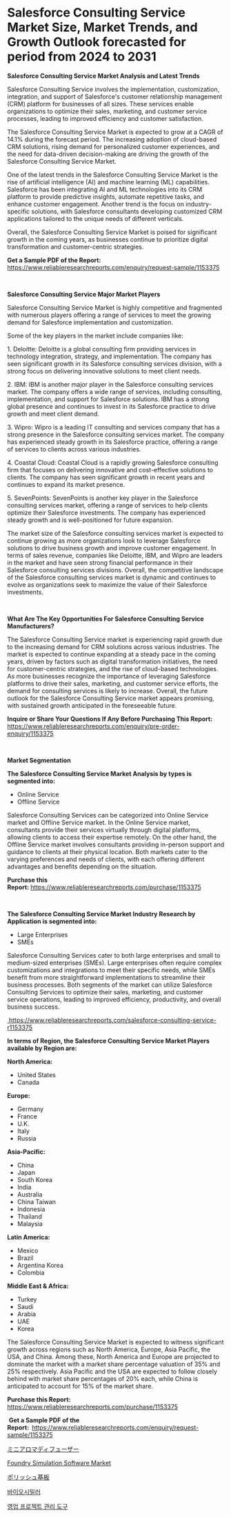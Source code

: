 <p><h1>Salesforce Consulting Service Market Size, Market Trends, and Growth Outlook forecasted for period from 2024 to 2031</h1></p><p><strong>Salesforce Consulting Service Market Analysis and Latest Trends</strong></p>
<p><p>Salesforce Consulting Service involves the implementation, customization, integration, and support of Salesforce's customer relationship management (CRM) platform for businesses of all sizes. These services enable organizations to optimize their sales, marketing, and customer service processes, leading to improved efficiency and customer satisfaction.</p><p>The Salesforce Consulting Service Market is expected to grow at a CAGR of 14.1% during the forecast period. The increasing adoption of cloud-based CRM solutions, rising demand for personalized customer experiences, and the need for data-driven decision-making are driving the growth of the Salesforce Consulting Service Market.</p><p>One of the latest trends in the Salesforce Consulting Service Market is the rise of artificial intelligence (AI) and machine learning (ML) capabilities. Salesforce has been integrating AI and ML technologies into its CRM platform to provide predictive insights, automate repetitive tasks, and enhance customer engagement. Another trend is the focus on industry-specific solutions, with Salesforce consultants developing customized CRM applications tailored to the unique needs of different verticals.</p><p>Overall, the Salesforce Consulting Service Market is poised for significant growth in the coming years, as businesses continue to prioritize digital transformation and customer-centric strategies.</p></p>
<p><strong>Get a Sample PDF of the Report:&nbsp;</strong> <a href="https://www.reliableresearchreports.com/enquiry/request-sample/1153375">https://www.reliableresearchreports.com/enquiry/request-sample/1153375</a></p>
<p>&nbsp;</p>
<p><strong>Salesforce Consulting Service Major Market Players</strong></p>
<p><p>Salesforce Consulting Service Market is highly competitive and fragmented with numerous players offering a range of services to meet the growing demand for Salesforce implementation and customization.</p><p>Some of the key players in the market include companies like:</p><p>1. Deloitte: Deloitte is a global consulting firm providing services in technology integration, strategy, and implementation. The company has seen significant growth in its Salesforce consulting services division, with a strong focus on delivering innovative solutions to meet client needs.</p><p>2. IBM: IBM is another major player in the Salesforce consulting services market. The company offers a wide range of services, including consulting, implementation, and support for Salesforce solutions. IBM has a strong global presence and continues to invest in its Salesforce practice to drive growth and meet client demand.</p><p>3. Wipro: Wipro is a leading IT consulting and services company that has a strong presence in the Salesforce consulting services market. The company has experienced steady growth in its Salesforce practice, offering a range of services to clients across various industries.</p><p>4. Coastal Cloud: Coastal Cloud is a rapidly growing Salesforce consulting firm that focuses on delivering innovative and cost-effective solutions to clients. The company has seen significant growth in recent years and continues to expand its market presence.</p><p>5. SevenPoints: SevenPoints is another key player in the Salesforce consulting services market, offering a range of services to help clients optimize their Salesforce investments. The company has experienced steady growth and is well-positioned for future expansion.</p><p>The market size of the Salesforce consulting services market is expected to continue growing as more organizations look to leverage Salesforce solutions to drive business growth and improve customer engagement. In terms of sales revenue, companies like Deloitte, IBM, and Wipro are leaders in the market and have seen strong financial performance in their Salesforce consulting services divisions. Overall, the competitive landscape of the Salesforce consulting services market is dynamic and continues to evolve as organizations seek to maximize the value of their Salesforce investments.</p></p>
<p>&nbsp;</p>
<p><strong>What Are The Key Opportunities For Salesforce Consulting Service Manufacturers?</strong></p>
<p><p>The Salesforce Consulting Service market is experiencing rapid growth due to the increasing demand for CRM solutions across various industries. The market is expected to continue expanding at a steady pace in the coming years, driven by factors such as digital transformation initiatives, the need for customer-centric strategies, and the rise of cloud-based technologies. As more businesses recognize the importance of leveraging Salesforce platforms to drive their sales, marketing, and customer service efforts, the demand for consulting services is likely to increase. Overall, the future outlook for the Salesforce Consulting Service market appears promising, with sustained growth anticipated in the foreseeable future.</p></p>
<p><strong>Inquire or Share Your Questions If Any Before Purchasing This Report:</strong> <a href="https://www.reliableresearchreports.com/enquiry/pre-order-enquiry/1153375">https://www.reliableresearchreports.com/enquiry/pre-order-enquiry/1153375</a></p>
<p>&nbsp;</p>
<p><strong>Market Segmentation</strong></p>
<p><strong>The Salesforce Consulting Service Market Analysis by types is segmented into:</strong></p>
<p><ul><li>Online Service</li><li>Offline Service</li></ul></p>
<p><p>Salesforce Consulting Services can be categorized into Online Service market and Offline Service market. In the Online Service market, consultants provide their services virtually through digital platforms, allowing clients to access their expertise remotely. On the other hand, the Offline Service market involves consultants providing in-person support and guidance to clients at their physical location. Both markets cater to the varying preferences and needs of clients, with each offering different advantages and benefits depending on the situation.</p></p>
<p><strong>Purchase this Report:&nbsp;</strong><a href="https://www.reliableresearchreports.com/purchase/1153375">https://www.reliableresearchreports.com/purchase/1153375</a></p>
<p>&nbsp;</p>
<p><strong>The Salesforce Consulting Service Market Industry Research by Application is segmented into:</strong></p>
<p><ul><li>Large Enterprises</li><li>SMEs</li></ul></p>
<p><p>Salesforce Consulting Services cater to both large enterprises and small to medium-sized enterprises (SMEs). Large enterprises often require complex customizations and integrations to meet their specific needs, while SMEs benefit from more straightforward implementations to streamline their business processes. Both segments of the market can utilize Salesforce Consulting Services to optimize their sales, marketing, and customer service operations, leading to improved efficiency, productivity, and overall business success.</p></p>
<p><a href="https://www.reliableresearchreports.com/salesforce-consulting-service-r1153375">&nbsp;https://www.reliableresearchreports.com/salesforce-consulting-service-r1153375</a></p>
<p><strong>In terms of Region, the Salesforce Consulting Service Market Players available by Region are:</strong></p>
<p>
    <p> <strong> North America: </strong>
        <ul>
            <li>United States</li>
            <li>Canada</li>
        </ul>
        </p> 
    <p> <strong> Europe: </strong>
        <ul>
            <li>Germany</li>
            <li>France</li>
            <li>U.K.</li>
            <li>Italy</li>
            <li>Russia</li>
        </ul>
        </p> 
    <p> <strong> Asia-Pacific: </strong>
        <ul>
            <li>China</li>
            <li>Japan</li>
            <li>South Korea</li>
            <li>India</li>
            <li>Australia</li>
            <li>China Taiwan</li>
            <li>Indonesia</li>
            <li>Thailand</li>
            <li>Malaysia</li>
        </ul>
        </p> 
    <p> <strong> Latin America: </strong>
        <ul>
            <li>Mexico</li>
            <li>Brazil</li>
            <li>Argentina Korea</li>
            <li>Colombia</li>
        </ul>
        </p> 
    <p> <strong> Middle East & Africa: </strong>
        <ul>
            <li>Turkey</li>
            <li>Saudi</li>
            <li>Arabia</li>
            <li>UAE</li>
            <li>Korea</li>
        </ul>
    </p>
    </p>
<p><p>The Salesforce Consulting Service Market is expected to witness significant growth across regions such as North America, Europe, Asia Pacific, the USA, and China. Among these, North America and Europe are projected to dominate the market with a market share percentage valuation of 35% and 25% respectively. Asia Pacific and the USA are expected to follow closely behind with market share percentages of 20% each, while China is anticipated to account for 15% of the market share.</p></p>
<p><strong>Purchase this Report: </strong><a href="https://www.reliableresearchreports.com/purchase/1153375">https://www.reliableresearchreports.com/purchase/1153375</a></p>
<p>&nbsp;<strong>Get a Sample PDF of the Report:&nbsp;&nbsp;</strong><a href="https://www.reliableresearchreports.com/enquiry/request-sample/1153375">https://www.reliableresearchreports.com/enquiry/request-sample/1153375</a></p>
<p><strong></strong></p>
<p><p><a href="https://medium.com/@akio198300/%E3%83%9F%E3%83%8B%E3%82%A2%E3%83%AD%E3%83%9E%E3%83%87%E3%82%A3%E3%83%95%E3%83%A5%E3%83%BC%E3%82%B6%E3%83%BC%E5%B8%82%E5%A0%B4%E8%A6%8F%E6%A8%A1%E3%81%A8%E5%B8%82%E5%A0%B4%E5%8B%95%E5%90%91-%E5%AE%8C%E5%85%A8%E3%81%AA%E7%94%A3%E6%A5%AD%E6%A6%82%E8%A6%81-2024%E5%B9%B4%E3%81%8B%E3%82%892031%E5%B9%B4-f2e18fda2529">ミニアロマディフューザー</a></p><p><a href="https://github.com/NorbertYates/Market-Research-Report-List-5/blob/main/foundry-simulation-software-market.md">Foundry Simulation Software Market</a></p><p><a href="https://medium.com/@orlohagenes_12279/%E7%A3%A8%E3%81%8B%E3%82%8C%E3%81%9F%E5%9F%BA%E6%9D%BF%E5%B8%82%E5%A0%B4%E3%81%AE%E6%B4%9E%E5%AF%9F-%E5%B8%82%E5%A0%B4%E5%8B%95%E5%90%91-%E6%88%90%E9%95%B7-2024%E5%B9%B4%E3%81%8B%E3%82%892031%E5%B9%B4%E3%81%BE%E3%81%A7%E3%81%AE%E4%BA%88%E6%B8%AC-35720efe41f9">ポリッシュ基板</a></p><p><a href="https://medium.com/@londonacobson5656/%EB%B0%94%EC%9D%B4%EC%98%A4%EC%8B%9C%EB%B0%80%EB%9F%AC-%EC%8B%9C%EC%9E%A5-%EA%B7%9C%EB%AA%A8-cagr-%ED%8A%B8%EB%A0%8C%EB%93%9C-2024-2030-0465a5d476da">바이오시밀러</a></p><p><a href="https://medium.com/@dashawnrempel/%ED%8C%90%EB%A7%A4-%ED%94%84%EB%A1%9C%EC%A0%9D%ED%8A%B8-%EA%B4%80%EB%A6%AC-%EB%8F%84%EA%B5%AC-%EC%8B%9C%EC%9E%A5-%EC%9C%A0%ED%98%95-%EC%9D%91%EC%9A%A9-%EB%B0%8F-%EC%A7%80%EB%A6%AC%EB%B3%84-%EC%A2%85%ED%95%A9-%ED%8F%89%EA%B0%80-27f8d4d68ab9">영업 프로젝트 관리 도구</a></p></p>